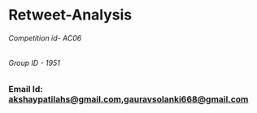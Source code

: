 # Retweet-Analysis
###### Competition id- AC06
###### Group ID - 1951
### Email Id: akshaypatilahs@gmail.com,gauravsolanki668@gmail.com
